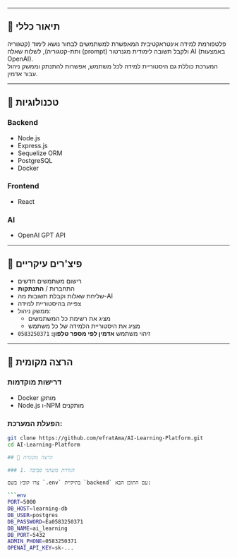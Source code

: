 
---

## 🎯 תיאור כללי

פלטפורמת למידה אינטראקטיבית המאפשרת למשתמשים לבחור נושא לימוד (קטגוריה ותת-קטגוריה), לשלוח שאלה (prompt) ולקבל תשובה לימודית מגנרטור AI (באמצעות OpenAI).  
המערכת כוללת גם היסטוריית למידה לכל משתמש, אפשרות להתנתק וממשק ניהול עבור אדמין.

---

## 🧱 טכנולוגיות

### Backend
- Node.js
- Express.js
- Sequelize ORM
- PostgreSQL
- Docker

### Frontend
- React

### AI
- OpenAI GPT API

---

## 🧪 פיצ'רים עיקריים

- רישום משתמשים חדשים  
- התחברות / **התנתקות**  
- שליחת שאלות וקבלת תשובות מה-AI  
- צפייה בהיסטוריית למידה  
- ממשק ניהול:
  - מציג את רשימת כל המשתמשים
  - מציג את היסטוריית הלמידה של כל משתמש  
- זיהוי משתמש **אדמין לפי מספר טלפון:** `0583250371`

---

## 🚀 הרצה מקומית

### דרישות מוקדמות
- Docker מותקן
- Node.js ו-NPM מותקנים

### הפעלת המערכת:

```bash
git clone https://github.com/efratAma/AI-Learning-Platform.git
cd AI-Learning-Platform

## 🚀 הרצה מקומית

### 1. הגדרת משתני סביבה

צרו קובץ בשם `.env` בתיקיית `backend` עם התוכן הבא:

```env
PORT=5000
DB_HOST=learning-db
DB_USER=postgres
DB_PASSWORD=Ea0583250371
DB_NAME=ai_learning
DB_PORT=5432
ADMIN_PHONE=0583250371
OPENAI_API_KEY=sk-...
